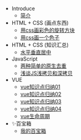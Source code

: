 - Introduce
  - [简介](./README.md)
- HTML + CSS (画点东西)
  - [用css画彩色的旋转方块](./md/rotateBlock.md)
  - [用css画一个色子](./md/dice.md)
- HTML + CSS (知识汇总)
  - [水平垂直居中](./md/center.md)
- JavaScript
  - [两种简单的原生去重](./md/delateSame.md)
  - [浅谈JS浅拷贝和深拷贝](./md/deepClone.md)
- VUE
  - [vue知识点归纳01](./md/vue01.md)
  - [vue知识点归纳02](./md/vue02.md)
  - [vue知识点归纳03](./md/vue03.md)
  - [vue知识点归纳04](./md/vue04.md)
  - [vue生命周期](./md/lifecycle.md)
- ✨百宝箱
  - [我的百宝箱](./md/myTools.md)